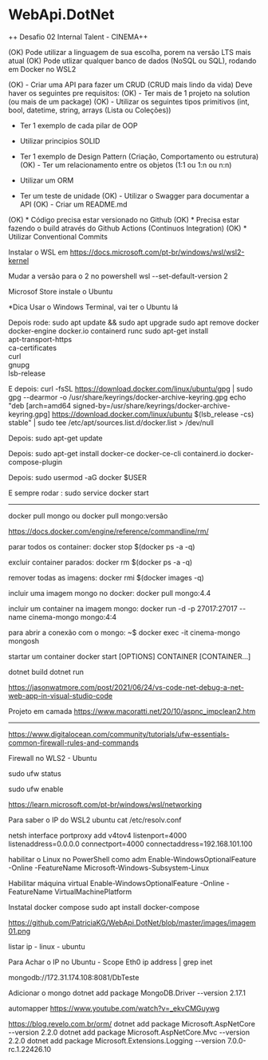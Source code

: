 # WebApi.DotNet

++ Desafio 02 Internal Talent - CINEMA++



(OK) Pode utilizar a linguagem de sua escolha, porem na versão LTS mais atual
(OK) Pode utlizar qualquer banco de dados (NoSQL ou SQL), rodando em Docker no WSL2



(OK) - Criar uma API para fazer um CRUD (CRUD mais lindo da vida)
Deve haver os seguintes pre requisitos:
(OK) - Ter mais de 1 projeto na solution (ou mais de um package)
(OK) - Utilizar os seguintes tipos primitivos (int, bool, datetime, string, arrays (Lista ou Coleções))
- Ter 1 exemplo de cada pilar de OOP

- Utilizar principios SOLID
- Ter 1 exemplo de Design Pattern (Criação, Comportamento ou estrutura)
(OK) - Ter um relacionamento entre os objetos (1:1 ou 1:n ou n:n)
- Utilizar um ORM
- Ter um teste de unidade
(OK) - Utilizar o Swagger para documentar a API
(OK) - Criar um README.md



 
(OK)  * Código precisa estar versionado no Github
(OK)  * Precisa estar fazendo o build através do Github Actions (Continuos Integration)
(OK)  * Utilizar Conventional Commits

Instalar o WSL em 
	https://docs.microsoft.com/pt-br/windows/wsl/wsl2-kernel 


Mudar a versão para o 2 no powershell
	wsl --set-default-version 2

Microsof Store instale o Ubuntu

*Dica Usar o Windows Terminal, vai ter o Ubuntu lá

Depois rode:
	sudo apt update && sudo apt upgrade
	sudo apt remove docker docker-engine docker.io containerd runc
	sudo apt-get install \
    		apt-transport-https \
    		ca-certificates \
    		curl \
    		gnupg \
    		lsb-release

E depois:
	curl -fsSL https://download.docker.com/linux/ubuntu/gpg | sudo gpg --dearmor -o /usr/share/keyrings/docker-archive-keyring.gpg
	echo "deb [arch=amd64 signed-by=/usr/share/keyrings/docker-archive-keyring.gpg] https://download.docker.com/linux/ubuntu $(lsb_release -cs) stable" | sudo tee /etc/apt/sources.list.d/docker.list > /dev/null

Depois: 
	sudo apt-get update

Depois:
	sudo apt-get install docker-ce docker-ce-cli containerd.io docker-compose-plugin

Depois:
	sudo usermod -aG docker $USER

E sempre rodar : sudo service docker start


----------------------------------------------------------------------------------------

docker pull mongo ou docker pull mongo:versão

https://docs.docker.com/engine/reference/commandline/rm/


parar todos os container: docker stop $(docker ps -a -q)

excluir container parados: docker rm $(docker ps -a -q)

remover todas as imagens: docker rmi $(docker images -q)

incluir uma imagem mongo no docker: docker pull mongo:4.4

incluir um container na imagem mongo: docker run -d -p 27017:27017 --name cinema-mongo mongo:4:4

para abrir a conexão com o mongo: ~$ docker exec -it cinema-mongo mongosh

startar um container docker start [OPTIONS] CONTAINER [CONTAINER...]

dotnet build
dotnet run


https://jasonwatmore.com/post/2021/06/24/vs-code-net-debug-a-net-web-app-in-visual-studio-code


Projeto em camada
https://www.macoratti.net/20/10/aspnc_impclean2.htm

******************************************************************************************
https://www.digitalocean.com/community/tutorials/ufw-essentials-common-firewall-rules-and-commands

Firewall no WLS2 - Ubuntu

sudo ufw status

sudo ufw enable

https://learn.microsoft.com/pt-br/windows/wsl/networking

Para saber o IP do WSL2 ubuntu
cat /etc/resolv.conf

netsh interface portproxy add v4tov4 listenport=4000 listenaddress=0.0.0.0 connectport=4000 connectaddress=192.168.101.100


habilitar o Linux no PowerShell como adm
Enable-WindowsOptionalFeature -Online -FeatureName Microsoft-Windows-Subsystem-Linux

Habilitar máquina virtual
Enable-WindowsOptionalFeature -Online -FeatureName VirtualMachinePlatform

Instatal docker compose
sudo apt install docker-compose


https://github.com/PatriciaKG/WebApi.DotNet/blob/master/images/imagem01.png


listar ip - linux - ubuntu

Para Achar o IP no Ubuntu - Scope Eth0
ip address | grep inet


mongodb://172.31.174.108:8081/DbTeste


Adicionar o mongo
dotnet add package MongoDB.Driver --version 2.17.1


automapper
https://www.youtube.com/watch?v=_ekvCMGuywg


https://blog.revelo.com.br/orm/
dotnet add package Microsoft.AspNetCore --version 2.2.0
dotnet add package Microsoft.AspNetCore.Mvc --version 2.2.0
dotnet add package Microsoft.Extensions.Logging --version 7.0.0-rc.1.22426.10



